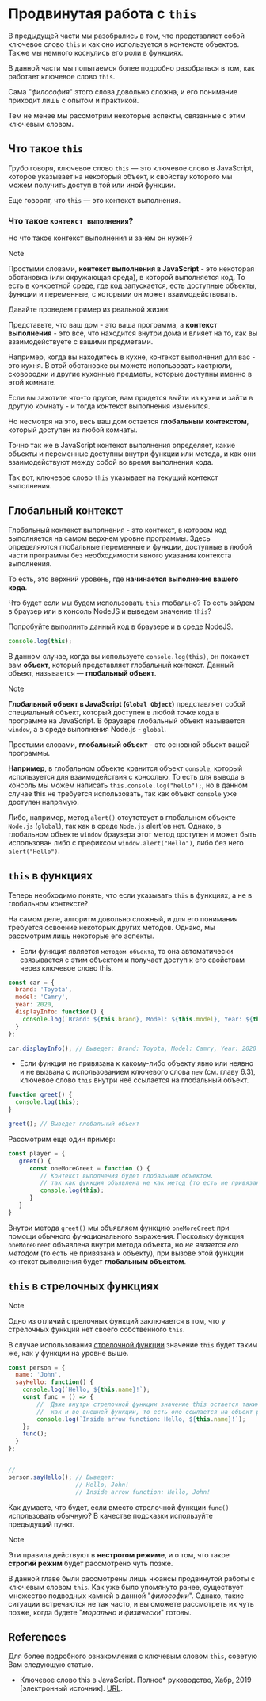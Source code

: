 # Продвинутая работа с `this`

В предыдущей части мы разобрались в том, что представляет собой ключевое слово `this` и как оно используется в контексте объектов. Также мы немного коснулись его роли в функциях.

В данной части мы попытаемся более подробно разобраться в том, как работает ключевое слово `this`.

Сама "_философия_" этого слова довольно сложна, и его понимание приходит лишь с опытом и практикой.

Тем не менее мы рассмотрим некоторые аспекты, связанные с этим ключевым словом.

## Что такое `this`

Грубо говоря, ключевое слово `this` — это ключевое слово в JavaScript, которое указывает на некоторый объект, к свойству которого мы можем получить доступ в той или иной функции.

Еще говорят, что `this` — это контекст выполнения.

### Что такое `контекст выполнения`?

Но что такое контекст выполнения и зачем он нужен? 

> [!NOTE]
> Простыми словами, **контекст выполнения в JavaScript** - это некоторая обстановка (или окружающая среда), в которой выполняется код. То есть в конкретной среде, где код запускается, есть доступные объекты, функции и переменные, с которыми он может взаимодействовать.

Давайте проведем пример из реальной жизни:

Представьте, что ваш дом - это ваша программа, а **контекст выполнения** - это все, что находится внутри дома и влияет на то, как вы взаимодействуете с вашими предметами. 

Например, когда вы находитесь в кухне, контекст выполнения для вас - это кухня. В этой обстановке вы можете использовать кастрюли, сковородки и другие кухонные предметы, которые доступны именно в этой комнате.

Если вы захотите что-то другое, вам придется выйти из кухни и зайти в другую комнату - и тогда контекст выполнения изменится.

Но несмотря на это, весь ваш дом остается **глобальным контекстом**, который доступен из любой комнаты.

Точно так же в JavaScript контекст выполнения определяет, какие объекты и переменные доступны внутри функции или метода, и как они взаимодействуют между собой во время выполнения кода.

Так вот, ключевое слово `this` указывает на текущий контекст выполнения.

## Глобальный контекст

Глобальный контекст выполнения - это контекст, в котором код выполняется на самом верхнем уровне программы. Здесь определяются глобальные переменные и функции, доступные в любой части программы без необходимости явного указания контекста выполнения.

То есть, это верхний уровень, где **начинается выполнение вашего кода**.

Что будет если мы будем использовать `this` глобально? То есть зайдем в браузер или в консоль NodeJS и выведем значение `this`?

Попробуйте выполнить данный код в браузере и в среде NodeJS.
```js
console.log(this);
```

В данном случае, когда вы используете `console.log(this)`, он покажет вам **объект**, который представляет глобальный контекст. Данный объект, называется — **глобальный объект**.

> [!NOTE]
> **Глобальный объект в JavaScript (`Global Object`)** представляет собой специальный объект, который доступен в любой точке кода в программе на JavaScript. В браузере глобальный объект называется `window`, а в среде выполнения Node.js - `global`.

Простыми словами, **глобальный объект** - это основной объект вашей программы.

**Например**, в глобальном объекте хранится объект `console`, который используется для взаимодействия с консолью. То есть для вывода в консоль мы можем написать `this.console.log("hello");`, но в данном случае this не требуется использовать, так как объект `console` уже доступен напрямую.

Либо, например, метод `alert()` отсутствует в глобальном объекте `Node.js` (`global`), так как в среде `Node.js` alert'ов нет. Однако, в глобальном объекте `window` браузера этот метод доступен и может быть использован либо с префиксом `window.alert("Hello")`, либо без него `alert("Hello")`.

## `this` в функциях

Теперь необходимо понять, что если указывать `this` в функциях, а не в глобальном контексте?

На самом деле, алгоритм довольно сложный, и для его понимания требуется освоение некоторых других методов. Однако, мы рассмотрим лишь некоторые его аспекты.

* Если функция является `методом объекта`, то она автоматически связывается с этим объектом и получает доступ к его свойствам через ключевое слово this.

```js
const car = {
  brand: 'Toyota',
  model: 'Camry',
  year: 2020,
  displayInfo: function() {
    console.log(`Brand: ${this.brand}, Model: ${this.model}, Year: ${this.year}`);
  }
};

car.displayInfo(); // Выведет: Brand: Toyota, Model: Camry, Year: 2020
```

* Если функция не привязана к какому-либо объекту явно или неявно и не вызвана с использованием ключевого слова `new` (см. главу 6.3), ключевое слово `this` внутри неё ссылается на глобальный объект.
```js
function greet() {
  console.log(this);
}

greet(); // Выведет глобальный объект
```

Рассмотрим еще один пример:
```js
const player = {
   greet() {
      const oneMoreGreet = function () {
         // Контекст выполнения будет глобальным объектом.
         // так как функция объявлена не как метод (то есть не привязана к объекту)
         console.log(this);
      }
   }
}
```
Внутри метода `greet()` мы объявляем функцию `oneMoreGreet` при помощи обычного функционального выражения. Поскольку функция `oneMoreGreet` объявлена внутри метода объекта, но _не является его методом_ (то есть не привязана к объекту), при вызове этой функции контекст выполнения будет **глобальным объектом**.

## `this` в стрелочных функциях

> [!NOTE]
> Одно из отличий стрелочных функций заключается в том, что у стрелочных функций нет своего собственного `this`.

В случае использования [стрелочной функции](../3_functions/35_arrow_functions.md) значение `this` будет таким же, как у функции на уровне выше.

```js
const person = {
  name: 'John',
  sayHello: function() {
    console.log(`Hello, ${this.name}!`);
    const func = () => {
        //  Даже внутри стрелочной функции значение this остается таким же
        //  как и во внешней функции, то есть оно ссылается на объект player.
        console.log(`Inside arrow function: Hello, ${this.name}!`);
    };
    func();
  }
};


// 
person.sayHello(); // Выведет:
                   // Hello, John!
                   // Inside arrow function: Hello, John!
```

Как думаете, что будет, если вместо стрелочной функции `func()` использовать обычную? В качестве подсказки используйте предыдущий пункт.

> [!NOTE]
> Эти правила действуют в **нестрогом режиме**, и о том, что такое **строгий режим** будет рассмотрено чуть позже.


В данной главе были рассмотрены лишь нюансы продвинутой работы с ключевым словом `this`. Как уже было упомянуто ранее, существует множество подводных камней в данной "_философии_". Однако, такие ситуации встречаются не так часто, и вы сможете рассмотреть их чуть позже, когда будете "_морально и физически_" готовы.


## References

Для более подробного ознакомления с ключевым словом `this`, советую Вам следующую статью.
* Ключевое слово this в JavaScript. Полное* руководство, Хабр, 2019 [электронный источник]. [URL](https://habr.com/ru/articles/464163/).